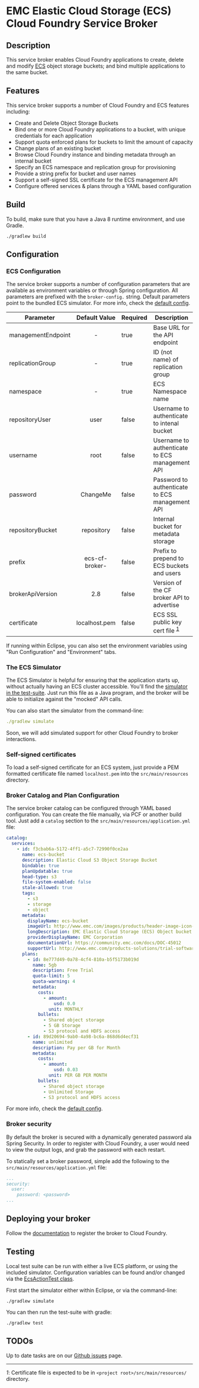 # EMC Elastic Cloud Storage (ECS) Cloud Foundry Service Broker

## Description

This service broker enables Cloud Foundry applications to create, delete and
modify [ECS](http://emc.com/ecs) object storage buckets; and bind multiple applications to the same
bucket.

## Features

This service broker supports a number of Cloud Foundry and ECS features
including:
 * Create and Delete Object Storage Buckets
 * Bind one or more Cloud Foundry applications to a bucket, with unique credentials for each application
 * Support quota enforced plans for buckets to limit the amount of capacity
 * Change plans of an existing bucket
 * Browse Cloud Foundry instance and binding metadata through an internal bucket
 * Specify an ECS namespace and replication group for provisioning
 * Provide a string prefix for bucket and user names
 * Support a self-signed SSL certificate for the ECS management API
 * Configure offered services & plans through a YAML based configuration

## Build

To build, make sure that you have a Java 8 runtime environment, and use Gradle.

```
./gradlew build
```

## Configuration

### ECS Configuration

The service broker supports a number of configuration parameters that are available as environment variables or through
Spring configuration.  All parameters are prefixed with the `broker-config.` string.  Default parameters point to the
bundled ECS simulator.  For more info, check the
[default config](https://github.com/spiegela/ecs-cf-service-broker/blob/master/src/main/resources/application.yml).


| Parameter          | Default Value  | Required | Description                                    |
| ------------------ |:--------------:| -------- | ---------------------------------------------- |
| managementEndpoint | -              | true     | Base URL for the API endpoint                  |
| replicationGroup   | -              | true     | ID (not name) of replication group             |
| namespace          | -              | true     | ECS Namespace name                             |
| repositoryUser     | user           | false    | Username to authenticate to intenal bucket     |
| username           | root           | false    | Username to authenticate to ECS management API |
| password           | ChangeMe       | false    | Password to authenticate to ECS management API |
| repositoryBucket   | repository     | false    | Internal bucket for metadata storage           |
| prefix             | ecs-cf-broker- | false    | Prefix to prepend to ECS buckets and users     |
| brokerApiVersion   | 2.8            | false    | Version of the CF broker API to advertise      |
| certificate        | localhost.pem  | false    | ECS SSL public key cert file <sup>[1](#footnote1)</sup> | 

If running within Eclipse, you can also set the environment variables using "Run Configuration" and "Environment" tabs.

### The ECS Simulator

The ECS Simulator is helpful for ensuring that the application starts up, without actually having an ECS cluster
accessible.  You'll find the
[simulator in the test-suite](https://github.com/spiegela/ecs-cf-service-broker/blob/master/src/test/java/com/emc/ecs/apiSimulator/Server.java).
Just run this file as a Java program, and the broker will be able to initialize against the
"mocked" API calls.

You can also start the simulator from the command-line:

```yaml
./gradlew simulate
```

Soon, we will add simulated support for other Cloud Foundry to broker interactions.

### Self-signed certificates

To load a self-signed certificate for an ECS system, just provide a PEM formatted certificate file named `localhost.pem`
into the `src/main/resources` directory.

### Broker Catalog and Plan Configuration

The service broker catalog can be configured through YAML based configuration.  You can create the file manually,
via PCF or another build tool.  Just add a `catalog` section to the `src/main/resources/application.yml` file:

```yaml
catalog:
  services:
    - id: f3cbab6a-5172-4ff1-a5c7-72990f0ce2aa
      name: ecs-bucket
      description: Elastic Cloud S3 Object Storage Bucket
      bindable: true
      planUpdatable: true
      head-type: s3
      file-system-enabled: false
      stale-allowed: true
      tags:
        - s3
        - storage
        - object
      metadata:
        displayName: ecs-bucket
        imageUrl: http://www.emc.com/images/products/header-image-icon-ecs.png
        longDescription: EMC Elastic Cloud Storage (ECS) Object bucket for storing data using Amazon S3, Swift or Atmos protocols.
        providerDisplayName: EMC Corporation
        documentationUrl: https://community.emc.com/docs/DOC-45012
        supportUrl: http://www.emc.com/products-solutions/trial-software-download/ecs.htm
      plans:
        - id: 8e777d49-0a78-4cf4-810a-b5f5173b019d
          name: 5gb
          description: Free Trial
          quota-limit: 5
          quota-warning: 4
          metadata:
            costs:
              - amount:
                  usd: 0.0
                unit: MONTHLY
            bullets:
              - Shared object storage
              - 5 GB Storage
              - S3 protocol and HDFS access
        - id: 89d20694-9ab0-4a98-bc6a-868d6d4ecf31
          name: unlimited
          description: Pay per GB for Month
          metadata:
            costs:
              - amount:
                  usd: 0.03
                unit: PER GB PER MONTH
            bullets:
              - Shared object storage
              - Unlimited Storage
              - S3 protocol and HDFS access
```

For more info, check the
[default config](https://github.com/spiegela/ecs-cf-service-broker/blob/master/src/main/resources/application.yml).

### Broker security

By default the broker is secured with a dynamically generated password ala Spring Security. In order to register with
Cloud Foundry, a user would need to view the output logs, and grab the password with each restart.

To statically set a broker password, simple add the following to the `src/main/resources/application.yml` file:

```yaml
...
security:
  user:
    password: <password>
...
```

## Deploying your broker

Follow the [documentation](http://docs.cloudfoundry.org/services/managing-service-brokers.html) to register the broker
to Cloud Foundry.

## Testing

Local test suite can be run with either a live ECS platform, or using the included simulator.  Configuration variables
can be found and/or changed via the
[EcsActionTest class](https://github.com/spiegela/ecs-cf-service-broker/blob/master/src/test/java/com/emc/ecs/common/EcsActionTest.java).

First start the simulator either within Eclipse, or via the command-line:

```
./gradlew simulate
```

You can then run the test-suite with gradle:

```
./gradlew test
```

## TODOs

Up to date tasks are on our [Github issues](https://github.com/spiegela/ecs-cf-service-broker/issues) page.

---
<a name="footnote1">_1_</a>: Certificate file is expected to be in `<project root>/src/main/resources/` directory.
